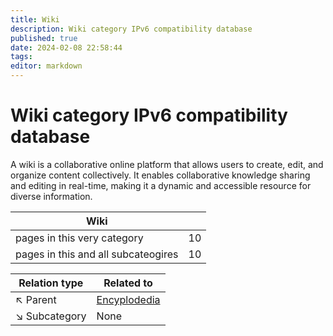 ```yaml
---
title: Wiki
description: Wiki category IPv6 compatibility database
published: true
date: 2024-02-08 22:58:44 
tags:
editor: markdown
---
```


# Wiki category IPv6 compatibility database


A wiki is a collaborative online platform that allows users to create, edit, and organize content collectively. It enables collaborative knowledge sharing and editing in real-time, making it a dynamic and accessible resource for diverse information.


| Wiki   |   |
| - | - |
| pages in this very category | 10 |
| pages in this and all subcateogires | 10 |

| Relation type | Related to |
| - | - |
| :arrow_upper_left: Parent | [Encyplodedia](../Encyplodedia) |
| :arrow_lower_right: Subcategory | None |